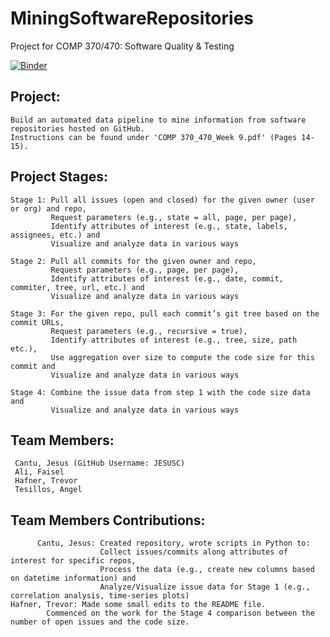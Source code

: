 # MiningSoftwareRepositories
Project for COMP 370/470: Software Quality &amp; Testing 

[![Binder](https://mybinder.org/badge_logo.svg)](https://mybinder.org/v2/gh/JESUSC1/MiningSoftwareRepositories.git/HEAD)

Project: 
-
    Build an automated data pipeline to mine information from software repositories hosted on GitHub. 
    Instructions can be found under 'COMP 370_470_Week 9.pdf' (Pages 14-15). 

Project Stages: 
-
    Stage 1: Pull all issues (open and closed) for the given owner (user or org) and repo, 
             Request parameters (e.g., state = all, page, per page),
             Identify attributes of interest (e.g., state, labels, assignees, etc.) and 
             Visualize and analyze data in various ways 
    
    Stage 2: Pull all commits for the given owner and repo,
             Request parameters (e.g., page, per page),
             Identify attributes of interest (e.g., date, commit, commiter, tree, url, etc.) and 
             Visualize and analyze data in various ways 
    
    Stage 3: For the given repo, pull each commit’s git tree based on the commit URLs,
             Request parameters (e.g., recursive = true),
             Identify attributes of interest (e.g., tree, size, path etc.),
             Use aggregation over size to compute the code size for this commit and 
             Visualize and analyze data in various ways 
    
    Stage 4: Combine the issue data from step 1 with the code size data and 
             Visualize and analyze data in various ways


Team Members:
-
     Cantu, Jesus (GitHub Username: JESUSC)
     Ali, Faisel
     Hafner, Trevor
     Tesillos, Angel 
     
Team Members Contributions:
-
          Cantu, Jesus: Created repository, wrote scripts in Python to:
                        Collect issues/commits along attributes of interest for specific repos, 
                        Process the data (e.g., create new columns based on datetime information) and
                        Analyze/Visualize issue data for Stage 1 (e.g., correlation analysis, time-series plots)
	Hafner, Trevor: Made some small edits to the README file.
			Commenced on the work for the Stage 4 comparison between the number of open issues and the code size.
